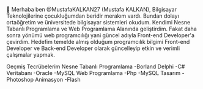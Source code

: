 👋 Merhaba ben @MustafaKALKAN27 (Mustafa KALKAN), Bilgisayar Teknolojilerine çocukluğumdan beridir merakım vardı. Bundan dolayı ortaöğretim ve üniversitede bilgisayar sistemleri okudum. 
Kendimi Nesne Tabanlı Programlama ve Web Programlama Alanında geliştirdim. Fakat daha sonra yönümü web programcılığı yani güncel adıyla Front-end Developer'a çevirdim. 
Hedefim temelde almış olduğum programcılık bilgimi Front-end Developer ve Back-end Developer olarak güncelleyip etkin ve verimli çalışmalar yapmak.

Geçmiş Tecrübelerim
Nesne Tabanlı Programlama
  -Borland Delphi
  -C#
Veritabanı
  -Oracle
  -MySQL
Web Programlama
  -Php
  -MySQL
Tasarım
  -Photoshop
Animasyon
  -Flash



